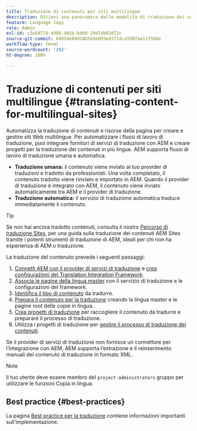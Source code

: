 ```yaml
---
title: Traduzione di contenuti per siti multilingue
description: Ottieni una panoramica delle modalità di traduzione dei contenuti per siti multilingue.
feature: Language Copy
role: Admin
exl-id: c3e89719-4d08-401b-b9dd-19d1db03d72c
source-git-commit: 04054e04d24b5dde093ed3f14ca5987aa11f5b0e
workflow-type: tm+mt
source-wordcount: '292'
ht-degree: 100%

---
```


# Traduzione di contenuti per siti multilingue {#translating-content-for-multilingual-sites}

Automatizza la traduzione di contenuti e risorse della pagina per creare e gestire siti Web multilingue. Per automatizzare i flussi di lavoro di traduzione, puoi integrare fornitori di servizi di traduzione con AEM e creare progetti per la traduzione dei contenuti in più lingue. AEM supporta flussi di lavoro di traduzione umana e automatica.

* **Traduzione umana:** il contenuto viene inviato al tuo provider di traduzioni e tradotto da professionisti. Una volta completato, il contenuto tradotto viene rinviato e importato in AEM. Quando il provider di traduzione è integrato con AEM, il contenuto viene inviato automaticamente tra AEM e il provider di traduzione.
* **Traduzione automatica:** il servizio di traduzione automatica traduce immediatamente il contenuto.

>[!TIP]
>
>Se non hai ancora tradotto contenuti, consulta il nostro [Percorso di traduzione Sites,](/help/journey-sites/translation/overview.md) per una guida sulla traduzione dei contenuti AEM Sites tramite i potenti strumenti di traduzione di AEM, ideali per chi non ha esperienza di AEM o traduzione.

La traduzione del contenuto prevede i seguenti passaggi:

1. [Connetti AEM con il provider di servizi di traduzione](integration-framework.md#connecting-to-a-translation-service-provider) e [crea configurazioni del Translation Integration Framework](integration-framework.md).
1. [Associa le pagine della lingua master](integration-framework.md#configuring-pages-for-translation) con il servizio di traduzione e le configurazioni del framework.
1. [Identifica il tipo di contenuto](rules.md) da tradurre.
1. [Prepara il contenuto per la traduzione](preparation.md) creando la lingua master e le pagine root delle copie in lingua.
1. [Crea progetti di traduzione](managing-projects.md) per raccogliere il contenuto da tradurre e preparare il processo di traduzione.
1. Utilizza i progetti di traduzione per [gestire il processo di traduzione dei contenuti](managing-projects.md).

Se il provider di servizi di traduzione non fornisce un connettore per l’integrazione con AEM, AEM supporta l’estrazione e il reinserimento manuali del contenuto di traduzione in formato XML.

>[!NOTE]
>
>Il tuo utente deve essere membro del `project-administrators` gruppo per utilizzare le funzioni Copia in lingua.

## Best practice   {#best-practices}

La pagina [Best practice per la traduzione](best-practices.md) contiene informazioni importanti sull’implementazione.

